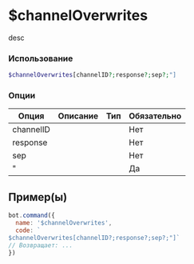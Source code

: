 # $channelOverwrites
desc
### Использование
```php
$channelOverwrites[channelID?;response?;sep?;"]
```

### Опции

| Опция | Описание | Тип | Обязательно |
|--------|-------------|------|----------|
| channelID |  |  | Нет | 
| response |  |  | Нет | 
| sep |  |  | Нет |
| " |  |  | Да |
## Пример(ы)

```javascript
bot.command({
  name: '$channelOverwrites',
  code: `
$channelOverwrites[channelID?;response?;sep?;"]`
// Возвращает: ...
})
```